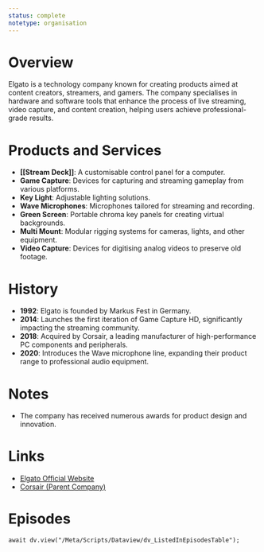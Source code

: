 ```yaml
---
status: complete
notetype: organisation
---
```

# Overview
Elgato is a technology company known for creating products aimed at content creators, streamers, and gamers. The company specialises in hardware and software tools that enhance the process of live streaming, video capture, and content creation, helping users achieve professional-grade results.

# Products and Services
- **[[Stream Deck]]**: A customisable control panel for a computer.
- **Game Capture**: Devices for capturing and streaming gameplay from various platforms.
- **Key Light**: Adjustable lighting solutions.
- **Wave Microphones**: Microphones tailored for streaming and recording.
- **Green Screen**: Portable chroma key panels for creating virtual backgrounds.
- **Multi Mount**: Modular rigging systems for cameras, lights, and other equipment.
- **Video Capture**: Devices for digitising analog videos to preserve old footage.

# History
- **1992**: Elgato is founded by Markus Fest in Germany.
- **2014**: Launches the first iteration of Game Capture HD, significantly impacting the streaming community.
- **2018**: Acquired by Corsair, a leading manufacturer of high-performance PC components and peripherals.
- **2020**: Introduces the Wave microphone line, expanding their product range to professional audio equipment.

# Notes
- The company has received numerous awards for product design and innovation.

# Links
- [Elgato Official Website](https://www.elgato.com/)
- [Corsair (Parent Company)](https://www.corsair.com/)

# Episodes
```dataviewjs
await dv.view("/Meta/Scripts/Dataview/dv_ListedInEpisodesTable");
```
